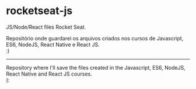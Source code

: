 # rocketseat-js
JS/Node/React files Rocket Seat.

Repositório onde guardarei os arquivos criados nos cursos de Javascript, ES6, NodeJS, React Native e React JS.</br>
:) </br>
<hr></hr>
Repository where I'll save the files created in the Javascript, ES6, NodeJS, React Native and React JS courses.<br>
(:
